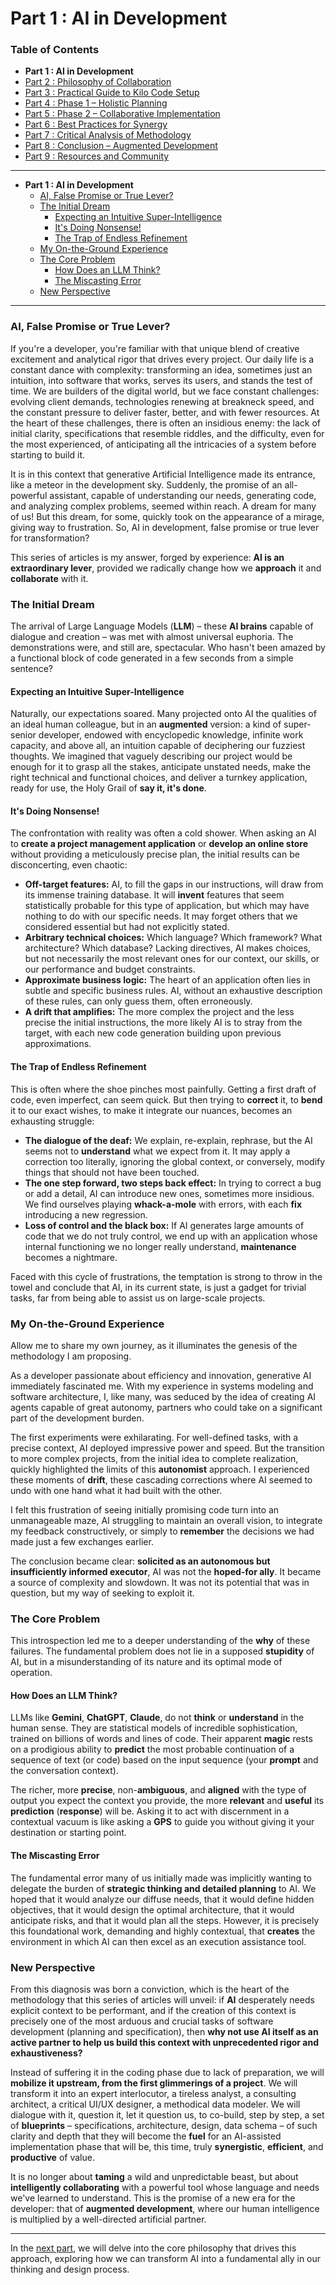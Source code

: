 # Part 1 : AI in Development

### Table of Contents

*   **Part 1 : AI in Development**
*   [Part 2 : Philosophy of Collaboration](part2_philosophy_collaboration.md)
*   [Part 3 : Practical Guide to Kilo Code Setup](part3_practical_guide_kilo_code_setup.md)
*   [Part 4 : Phase 1 – Holistic Planning](part4_phase1_planning_ai_architect.md)
*   [Part 5 : Phase 2 – Collaborative Implementation](part5_phase2_implementation_ai_developer.md)
*   [Part 6 : Best Practices for Synergy](part6_best_practices_synergy.md)
*   [Part 7 : Critical Analysis of Methodology](part7_critical_analysis_methodology.md)
*   [Part 8 : Conclusion – Augmented Development](part8_conclusion_augmented_development.md)
*   [Part 9 : Resources and Community](part9_resources_community.md)

---

- **Part 1 : AI in Development**
    - [AI, False Promise or True Lever?](#ai-false-promise-or-true-lever)
    - [The Initial Dream](#the-initial-dream)
      - [Expecting an Intuitive Super-Intelligence](#expecting-an-intuitive-super-intelligence)
      - [It's Doing Nonsense!](#its-doing-nonsense)
      - [The Trap of Endless Refinement](#the-trap-of-endless-refinement)
    - [My On-the-Ground Experience](#my-on-the-ground-experience)
    - [The Core Problem](#the-core-problem)
      - [How Does an LLM Think?](#how-does-an-llm-think)
      - [The Miscasting Error](#the-miscasting-error)
    - [New Perspective](#new-perspective)

---

### AI, False Promise or True Lever?

If you're a developer, you're familiar with that unique blend of creative excitement and analytical rigor that drives every project.
Our daily life is a constant dance with complexity: transforming an idea, sometimes just an intuition, into software that works, serves its users, and stands the test of time.
We are builders of the digital world, but we face constant challenges: evolving client demands, technologies renewing at breakneck speed, and the constant pressure to deliver faster, better, and with fewer resources.
At the heart of these challenges, there is often an insidious enemy: the lack of initial clarity, specifications that resemble riddles, and the difficulty, even for the most experienced, of anticipating all the intricacies of a system before starting to build it.

It is in this context that generative Artificial Intelligence made its entrance, like a meteor in the development sky.
Suddenly, the promise of an all-powerful assistant, capable of understanding our needs, generating code, and analyzing complex problems, seemed within reach.
A dream for many of us! But this dream, for some, quickly took on the appearance of a mirage, giving way to frustration.
So, AI in development, false promise or true lever for transformation?

This series of articles is my answer, forged by experience: **AI is an extraordinary lever**, provided we radically change how we **approach** it and **collaborate** with it.

### The Initial Dream

The arrival of Large Language Models (**LLM**) – these **AI brains** capable of dialogue and creation – was met with almost universal euphoria.
The demonstrations were, and still are, spectacular.
Who hasn't been amazed by a functional block of code generated in a few seconds from a simple sentence?

#### Expecting an Intuitive Super-Intelligence

Naturally, our expectations soared.
Many projected onto AI the qualities of an ideal human colleague, but in an **augmented** version: a kind of super-senior developer, endowed with encyclopedic knowledge, infinite work capacity, and above all, an intuition capable of deciphering our fuzziest thoughts.
We imagined that vaguely describing our project would be enough for it to grasp all the stakes, anticipate unstated needs, make the right technical and functional choices, and deliver a turnkey application, ready for use, the Holy Grail of **say it, it's done**.

#### It's Doing Nonsense!

The confrontation with reality was often a cold shower.
When asking an AI to **create a project management application** or **develop an online store** without providing a meticulously precise plan, the initial results can be disconcerting, even chaotic:

*   **Off-target features:** AI, to fill the gaps in our instructions, will draw from its immense training database.
    It will **invent** features that seem statistically probable for this type of application, but which may have nothing to do with our specific needs.
    It may forget others that we considered essential but had not explicitly stated.
*   **Arbitrary technical choices:** Which language? Which framework? What architecture? Which database?
    Lacking directives, AI makes choices, but not necessarily the most relevant ones for our context, our skills, or our performance and budget constraints.
*   **Approximate business logic:** The heart of an application often lies in subtle and specific business rules.
    AI, without an exhaustive description of these rules, can only guess them, often erroneously.
*   **A drift that amplifies:** The more complex the project and the less precise the initial instructions, the more likely AI is to stray from the target, with each new code generation building upon previous approximations.

#### The Trap of Endless Refinement

This is often where the shoe pinches most painfully.
Getting a first draft of code, even imperfect, can seem quick.
But then trying to **correct** it, to **bend** it to our exact wishes, to make it integrate our nuances, becomes an exhausting struggle:

*   **The dialogue of the deaf:** We explain, re-explain, rephrase, but the AI seems not to **understand** what we expect from it.
    It may apply a correction too literally, ignoring the global context, or conversely, modify things that should not have been touched.
*   **The one step forward, two steps back effect:** In trying to correct a bug or add a detail, AI can introduce new ones, sometimes more insidious.
    We find ourselves playing **whack-a-mole** with errors, with each **fix** introducing a new regression.
*   **Loss of control and the black box:** If AI generates large amounts of code that we do not truly control, we end up with an application whose internal functioning we no longer really understand, **maintenance** becomes a nightmare.

Faced with this cycle of frustrations, the temptation is strong to throw in the towel and conclude that AI, in its current state, is just a gadget for trivial tasks, far from being able to assist us on large-scale projects.

### My On-the-Ground Experience

Allow me to share my own journey, as it illuminates the genesis of the methodology I am proposing.

As a developer passionate about efficiency and innovation, generative AI immediately fascinated me.
With my experience in systems modeling and software architecture, I, like many, was seduced by the idea of creating AI agents capable of great autonomy, partners who could take on a significant part of the development burden.

The first experiments were exhilarating.
For well-defined tasks, with a precise context, AI deployed impressive power and speed.
But the transition to more complex projects, from the initial idea to complete realization, quickly highlighted the limits of this **autonomist** approach.
I experienced these moments of **drift**, these cascading corrections where AI seemed to undo with one hand what it had built with the other.

I felt this frustration of seeing initially promising code turn into an unmanageable maze, AI struggling to maintain an overall vision, to integrate my feedback constructively, or simply to **remember** the decisions we had made just a few exchanges earlier.

The conclusion became clear: **solicited as an autonomous but insufficiently informed executor**, AI was not the **hoped-for ally**.
It became a source of complexity and slowdown.
It was not its potential that was in question, but my way of seeking to exploit it.

### The Core Problem

This introspection led me to a deeper understanding of the **why** of these failures.
The fundamental problem does not lie in a supposed **stupidity** of AI, but in a misunderstanding of its nature and its optimal mode of operation.

#### How Does an LLM Think?

LLMs like **Gemini**, **ChatGPT**, **Claude**, do not **think** or **understand** in the human sense.
They are statistical models of incredible sophistication, trained on billions of words and lines of code.
Their apparent **magic** rests on a prodigious ability to **predict** the most probable continuation of a sequence of text (or code) based on the input sequence (your **prompt** and the conversation context).

The richer, more **precise**, non-**ambiguous**, and **aligned** with the type of output you expect the context you provide, the more **relevant** and **useful** its **prediction** (**response**) will be.
Asking it to act with discernment in a contextual vacuum is like asking a **GPS** to guide you without giving it your destination or starting point.

#### The Miscasting Error

The fundamental error many of us initially made was implicitly wanting to delegate the burden of **strategic thinking and detailed planning** to AI.
We hoped that it would analyze our diffuse needs, that it would define hidden objectives, that it would design the optimal architecture, that it would anticipate risks, and that it would plan all the steps.
However, it is precisely this foundational work, demanding and highly contextual, that **creates** the environment in which AI can then excel as an execution assistance tool.

### New Perspective

From this diagnosis was born a conviction, which is the heart of the methodology that this series of articles will unveil: if **AI** desperately needs explicit context to be performant, and if the creation of this context is precisely one of the most arduous and crucial tasks of software development (planning and specification), then **why not use AI itself as an active partner to help us build this context with unprecedented rigor and exhaustiveness?**

Instead of suffering it in the coding phase due to lack of preparation, we will **mobilize it upstream, from the first glimmerings of a project**.
We will transform it into an expert interlocutor, a tireless analyst, a consulting architect, a critical UI/UX designer, a methodical data modeler.
We will dialogue with it, question it, let it question us, to co-build, step by step, a set of **blueprints** – specifications, architecture, design, data schema – of such clarity and depth that they will become the **fuel** for an AI-assisted implementation phase that will be, this time, truly **synergistic**, **efficient**, and **productive** of value.

It is no longer about **taming** a wild and unpredictable beast, but about **intelligently collaborating** with a powerful tool whose language and needs we've learned to understand.
This is the promise of a new era for the developer: that of **augmented development**, where our human intelligence is multiplied by a well-directed artificial partner.

---
In the [next part](part2_philosophy_collaboration.md), we will delve into the core philosophy that drives this approach, exploring how we can transform AI into a fundamental ally in our thinking and design process.
